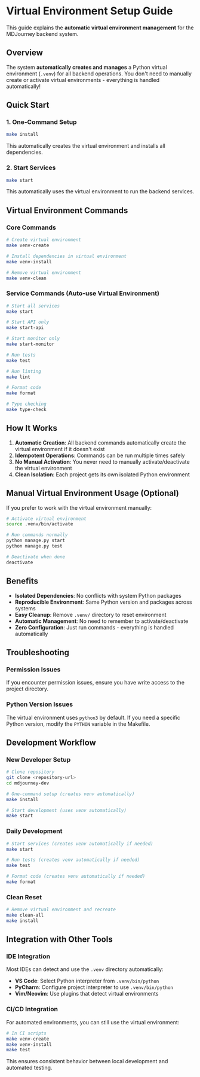 # Virtual Environment Setup Guide

This guide explains the **automatic virtual environment management** for the MDJourney backend system.

## Overview

The system **automatically creates and manages** a Python virtual environment (`.venv`) for all backend operations. You don't need to manually create or activate virtual environments - everything is handled automatically!

## Quick Start

### 1. One-Command Setup
```bash
make install
```
This automatically creates the virtual environment and installs all dependencies.

### 2. Start Services
```bash
make start
```
This automatically uses the virtual environment to run the backend services.

## Virtual Environment Commands

### Core Commands
```bash
# Create virtual environment
make venv-create

# Install dependencies in virtual environment
make venv-install

# Remove virtual environment
make venv-clean
```

### Service Commands (Auto-use Virtual Environment)
```bash
# Start all services
make start

# Start API only
make start-api

# Start monitor only
make start-monitor

# Run tests
make test

# Run linting
make lint

# Format code
make format

# Type checking
make type-check
```

## How It Works

1. **Automatic Creation**: All backend commands automatically create the virtual environment if it doesn't exist
2. **Idempotent Operations**: Commands can be run multiple times safely
3. **No Manual Activation**: You never need to manually activate/deactivate the virtual environment
4. **Clean Isolation**: Each project gets its own isolated Python environment

## Manual Virtual Environment Usage (Optional)

If you prefer to work with the virtual environment manually:

```bash
# Activate virtual environment
source .venv/bin/activate

# Run commands normally
python manage.py start
python manage.py test

# Deactivate when done
deactivate
```

## Benefits

- **Isolated Dependencies**: No conflicts with system Python packages
- **Reproducible Environment**: Same Python version and packages across systems
- **Easy Cleanup**: Remove `.venv/` directory to reset environment
- **Automatic Management**: No need to remember to activate/deactivate
- **Zero Configuration**: Just run commands - everything is handled automatically

## Troubleshooting

### Permission Issues
If you encounter permission issues, ensure you have write access to the project directory.

### Python Version Issues
The virtual environment uses `python3` by default. If you need a specific Python version, modify the `PYTHON` variable in the Makefile.

## Development Workflow

### New Developer Setup
```bash
# Clone repository
git clone <repository-url>
cd mdjourney-dev

# One-command setup (creates venv automatically)
make install

# Start development (uses venv automatically)
make start
```

### Daily Development
```bash
# Start services (creates venv automatically if needed)
make start

# Run tests (creates venv automatically if needed)
make test

# Format code (creates venv automatically if needed)
make format
```

### Clean Reset
```bash
# Remove virtual environment and recreate
make clean-all
make install
```

## Integration with Other Tools

### IDE Integration
Most IDEs can detect and use the `.venv` directory automatically:
- **VS Code**: Select Python interpreter from `.venv/bin/python`
- **PyCharm**: Configure project interpreter to use `.venv/bin/python`
- **Vim/Neovim**: Use plugins that detect virtual environments

### CI/CD Integration
For automated environments, you can still use the virtual environment:
```bash
# In CI scripts
make venv-create
make venv-install
make test
```

This ensures consistent behavior between local development and automated testing.

